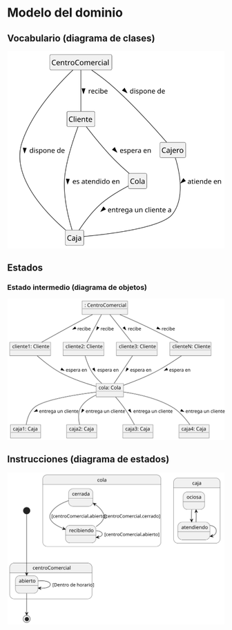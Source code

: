 # Modelo del dominio

## Vocabulario (diagrama de clases)

<div align=center>

![](/imagenes/modelosUML/MdD.dc.svg)

</div>

## Estados

### Estado intermedio (diagrama de objetos)

<div align=center>

![](/imagenes/modelosUML/MdD.do.svg)

</div>

## Instrucciones (diagrama de estados)

<div align=center>

![](/imagenes/modelosUML/MdD.de.svg)

</div>
